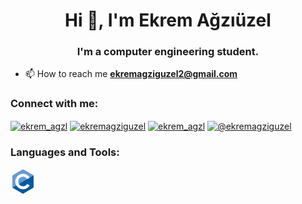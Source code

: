 <h1 align="center">Hi 👋, I'm Ekrem Ağzıüzel</h1>
<h3 align="center">I'm a computer engineering student.</h3>

- 📫 How to reach me **ekremagziguzel2@gmail.com**

<h3 align="left">Connect with me:</h3>
<p align="left">
<a href="https://twitter.com/ekrem_agzl" target="blank"><img align="center" src="https://raw.githubusercontent.com/rahuldkjain/github-profile-readme-generator/master/src/images/icons/Social/twitter.svg" alt="ekrem_agzl" height="30" width="40" /></a>
<a href="https://linkedin.com/in/ekremagziguzel" target="blank"><img align="center" src="https://raw.githubusercontent.com/rahuldkjain/github-profile-readme-generator/master/src/images/icons/Social/linked-in-alt.svg" alt="ekremagziguzel" height="30" width="40" /></a>
<a href="https://instagram.com/ekrem_agzl" target="blank"><img align="center" src="https://raw.githubusercontent.com/rahuldkjain/github-profile-readme-generator/master/src/images/icons/Social/instagram.svg" alt="ekrem_agzl" height="30" width="40" /></a>
<a href="https://www.youtube.com/c/@ekremagziguzel" target="blank"><img align="center" src="https://raw.githubusercontent.com/rahuldkjain/github-profile-readme-generator/master/src/images/icons/Social/youtube.svg" alt="@ekremagziguzel" height="30" width="40" /></a>
</p>

<h3 align="left">Languages and Tools:</h3>
<p align="left"> <a href="https://www.cprogramming.com/" target="_blank" rel="noreferrer"> <img src="https://raw.githubusercontent.com/devicons/devicon/master/icons/c/c-original.svg" alt="c" width="40" height="40"/> </a> </p>
